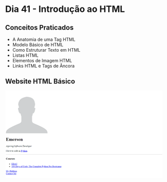 # Dia 41 - Introdução ao HTML

## Conceitos Praticados

* A Anatomia de uma Tag HTML
* Modelo Básico de HTML
* Como Estruturar Texto em HTML
* Listas HTML
* Elementos de Imagem HTML
* Links HTML e Tags de Âncora

## Website HTML Básico

![day41](https://github.com/EmersonPenelli/100-days-of-code-with-python/blob/main/gifs/Basic%20HTML%20website.gif)
